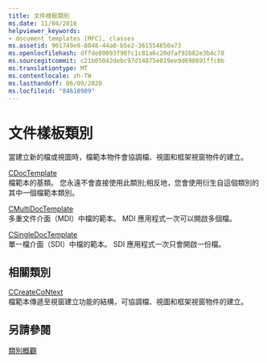```yaml
---
title: 文件樣板類別
ms.date: 11/04/2016
helpviewer_keywords:
- document templates [MFC], classes
ms.assetid: 901749e9-8048-44a0-b5e2-361554650a73
ms.openlocfilehash: dffde80093f98fc1c81a6c20dfaf92b82e3b4c78
ms.sourcegitcommit: c21b05042debc97d14875e019ee9d698691ffc0b
ms.translationtype: MT
ms.contentlocale: zh-TW
ms.lasthandoff: 06/09/2020
ms.locfileid: "84618989"
---
```

# <a name="document-template-classes"></a>文件樣板類別

當建立新的檔或視圖時，檔範本物件會協調檔、視圖和框架視窗物件的建立。

[CDocTemplate](reference/cdoctemplate-class.md)<br/>
檔範本的基類。 您永遠不會直接使用此類別;相反地，您會使用衍生自這個類別的其中一個檔範本類別。

[CMultiDocTemplate](reference/cmultidoctemplate-class.md)<br/>
多重文件介面（MDI）中檔的範本。 MDI 應用程式一次可以開啟多個檔。

[CSingleDocTemplate](reference/csingledoctemplate-class.md)<br/>
單一檔介面（SDI）中檔的範本。 SDI 應用程式一次只會開啟一份檔。

## <a name="related-class"></a>相關類別

[CCreateCoNtext](reference/ccreatecontext-structure.md)<br/>
檔範本傳遞至視窗建立功能的結構，可協調檔、視圖和框架視窗物件的建立。

## <a name="see-also"></a>另請參閱

[類別概觀](class-library-overview.md)
